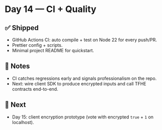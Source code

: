# Day 14 — CI + Quality

## ✅ Shipped
- GitHub Actions CI: auto compile + test on Node 22 for every push/PR.
- Prettier config + scripts.
- Minimal project README for quickstart.

## 🧠 Notes
- CI catches regressions early and signals professionalism on the repo.
- Next: wire client SDK to produce encrypted inputs and call TFHE contracts end-to-end.

## 🎯 Next
- Day 15: client encryption prototype (vote with encrypted `true` + `1` on localhost).
